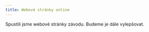 ```yaml
---
title: Webové stránky online
---
```


Spustili jsme webové stránky závodu. Budeme je dále vylepšovat.
